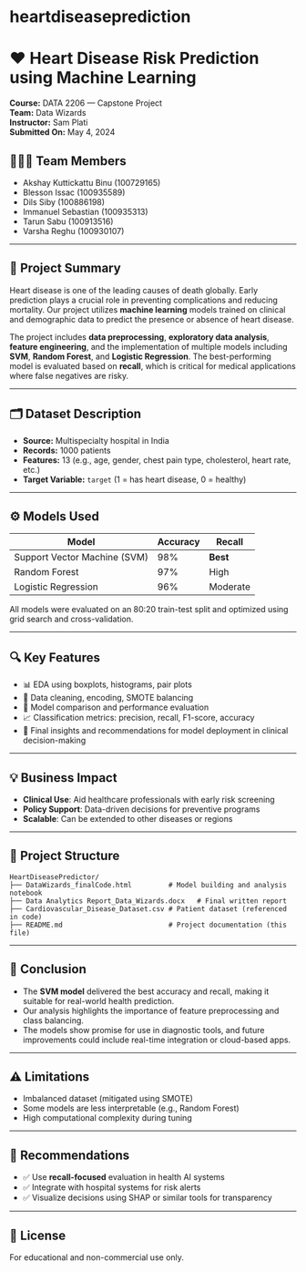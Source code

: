 # heartdiseaseprediction


# ❤️ Heart Disease Risk Prediction using Machine Learning  
**Course:** DATA 2206 — Capstone Project  
**Team:** Data Wizards  
**Instructor:** Sam Plati  
**Submitted On:** May 4, 2024  

## 🧑‍🤝‍🧑 Team Members
- Akshay Kuttickattu Binu (100729165)  
- Blesson Issac (100935589)  
- Dils Siby (100886198)  
- Immanuel Sebastian (100935313)  
- Tarun Sabu (100913516)  
- Varsha Reghu (100930107)  

---

## 📘 Project Summary

Heart disease is one of the leading causes of death globally. Early prediction plays a crucial role in preventing complications and reducing mortality. Our project utilizes **machine learning** models trained on clinical and demographic data to predict the presence or absence of heart disease.

The project includes **data preprocessing**, **exploratory data analysis**, **feature engineering**, and the implementation of multiple models including **SVM**, **Random Forest**, and **Logistic Regression**. The best-performing model is evaluated based on **recall**, which is critical for medical applications where false negatives are risky.

---

## 🗂️ Dataset Description

- **Source:** Multispecialty hospital in India
- **Records:** 1000 patients  
- **Features:** 13 (e.g., age, gender, chest pain type, cholesterol, heart rate, etc.)  
- **Target Variable:** `target` (1 = has heart disease, 0 = healthy)

---

## ⚙️ Models Used

| Model              | Accuracy | Recall |
|-------------------|----------|--------|
| Support Vector Machine (SVM) | 98%      | **Best**
| Random Forest      | 97%      | High
| Logistic Regression| 96%      | Moderate

All models were evaluated on an 80:20 train-test split and optimized using grid search and cross-validation.

---

## 🔍 Key Features

- 📊 EDA using boxplots, histograms, pair plots
- 🧼 Data cleaning, encoding, SMOTE balancing
- 🧠 Model comparison and performance evaluation
- 📈 Classification metrics: precision, recall, F1-score, accuracy
- 🧪 Final insights and recommendations for model deployment in clinical decision-making

---

## 💡 Business Impact

- **Clinical Use**: Aid healthcare professionals with early risk screening
- **Policy Support**: Data-driven decisions for preventive programs
- **Scalable**: Can be extended to other diseases or regions

---

## 📁 Project Structure

```
HeartDiseasePredictor/
├── DataWizards_finalCode.html         # Model building and analysis notebook
├── Data Analytics Report_Data_Wizards.docx   # Final written report
├── Cardiovascular_Disease_Dataset.csv # Patient dataset (referenced in code)
├── README.md                          # Project documentation (this file)
```

---

## 🧠 Conclusion

- The **SVM model** delivered the best accuracy and recall, making it suitable for real-world health prediction.
- Our analysis highlights the importance of feature preprocessing and class balancing.
- The models show promise for use in diagnostic tools, and future improvements could include real-time integration or cloud-based apps.

---

## ⚠️ Limitations

- Imbalanced dataset (mitigated using SMOTE)
- Some models are less interpretable (e.g., Random Forest)
- High computational complexity during tuning

---

## 📝 Recommendations

- ✅ Use **recall-focused** evaluation in health AI systems
- ✅ Integrate with hospital systems for risk alerts
- ✅ Visualize decisions using SHAP or similar tools for transparency

---

## 📃 License

For educational and non-commercial use only.

